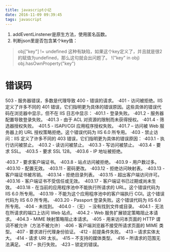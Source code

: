 ```yaml
---
title: javascript小记
date: 2016-11-09 09:39:45
tags: javascript
---
```

1. addEventLinstener是原生方法，使用匿名函数。
2. 判断json里是否包含某个key值：
> obj["key"] != undefined 
这种有缺陷，如果这个key定义了，并且就是很2的赋值为undefined，那么这句就会出问题了。 
> !("key" in obj) 
> obj.hasOwnProperty("key") 
# 错误码
503 - 服务器错误，多数是代理导致
400 - 错误的请求。 
·401 - 访问被拒绝。IIS 定义了许多不同的 401 错误，它们指明更为具体的错误原因。这些具体的错误代码在浏览器中显示，但不在 IIS 日志中显示： ·401.1 - 登录失败。 
·401.2 - 服务器配置导致登录失败。 
·401.3 - 由于 ACL 对资源的限制而未获得授权。 
·401.4 - 筛选器授权失败。 
·401.5 - ISAPI/CGI 应用程序授权失败。 
·401.7 – 访问被 Web 服务器上的 URL 授权策略拒绝。这个错误代码为 IIS 6.0 所专用。 
·403 - 禁止访问：IIS 定义了许多不同的 403 错误，它们指明更为具体的错误原因： ·403.1 - 执行访问被禁止。 
·403.2 - 读访问被禁止。 
·403.3 - 写访问被禁止。 
·403.4 - 要求 SSL。 
·403.5 - 要求 SSL 128。 
·403.6 - IP 地址被拒绝。 
<!-- more -->
·403.7 - 要求客户端证书。 
·403.8 - 站点访问被拒绝。 
·403.9 - 用户数过多。 
·403.10 - 配置无效。 
·403.11 - 密码更改。 
·403.12 - 拒绝访问映射表。 
·403.13 - 客户端证书被吊销。 
·403.14 - 拒绝目录列表。 
·403.15 - 超出客户端访问许可。 
·403.16 - 客户端证书不受信任或无效。 
·403.17 - 客户端证书已过期或尚未生效。 
·403.18 - 在当前的应用程序池中不能执行所请求的 URL。这个错误代码为 IIS 6.0 所专用。 
·403.19 - 不能为这个应用程序池中的客户端执行 CGI。这个错误代码为 IIS 6.0 所专用。 
·403.20 - Passport 登录失败。这个错误代码为 IIS 6.0 所专用。 
·404 - 未找到。 ·404.0 -（无） – 没有找到文件或目录。 
·404.1 - 无法在所请求的端口上访问 Web 站点。 
·404.2 - Web 服务扩展锁定策略阻止本请求。 
·404.3 - MIME 映射策略阻止本请求。 
·405 - 用来访问本页面的 HTTP 谓词不被允许（方法不被允许） 
·406 - 客户端浏览器不接受所请求页面的 MIME 类型。 
·407 - 要求进行代理身份验证。 
·412 - 前提条件失败。 
·413 – 请求实体太大。 
·414 - 请求 URI 太长。 
·415 – 不支持的媒体类型。 
·416 – 所请求的范围无法满足。 
·417 – 执行失败。 
·423 – 锁定的错误。 